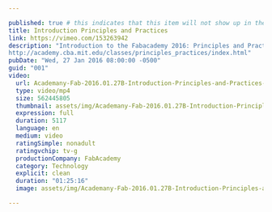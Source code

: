 ```yaml
---

published: true # this indicates that this item will not show up in the podcast feed
title: Introduction Principles and Practices
link: https://vimeo.com/153263942
description: "Introduction to the Fabacademy 2016: Principles and Practices
http://academy.cba.mit.edu/classes/principles_practices/index.html"
pubDate: "Wed, 27 Jan 2016 08:00:00 -0500"
guid: "001"
video:
  url: Academany-Fab-2016.01.27B-Introduction-Principles-and-Practices-HD.mp4
  type: video/mp4
  size: 562445805
  thumbnail: assets/img/Academany-Fab-2016.01.27B-Introduction-Principles-and-Practices-HD-thumbnail.jpg
  expression: full
  duration: 5117
  language: en
  medium: video
  ratingSimple: nonadult
  ratingvchip: tv-g
  productionCompany: FabAcademy
  category: Technology
  explicit: clean
  duration: "01:25:16"
  image: assets/img/Academany-Fab-2016.01.27B-Introduction-Principles-and-Practices-HD-full.jpg

---
```

